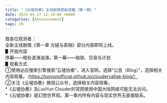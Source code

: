 ```yaml
---
title: "《云墟协奏》主线剧情更新提醒（第一期）"
date: 2025-05-27 12:10:00 +0800
categories: [Announcement]
tags: CN
---
```

致各位观测者：<br/>
全新主线剧情《第一章 光链与真相》部分内容即将上线。<br/>
▋开放内容<br/>
序幕——暗处波涛汹涌，第一幕——枷锁、交易与计划<br/>
▋观看方式<br/>
①使用必应搜索引擎搜索“云墟协奏”，进入官网，选择“公告（Blog）”，选择相关内容观看。（https://luoyunofficial.github.io/cloudervallge-blog/）<br/>
②关注《云墟协奏》微信公众号，选择相关内容观看。<br/>
*《云墟协奏》及LuoYun Clouder的官网使用中国大陆网络可能无法访问。<br/>
*《云墟协奏》是幻想世界观。第一章内所有内容与现实世界无直接联系。<br/>
